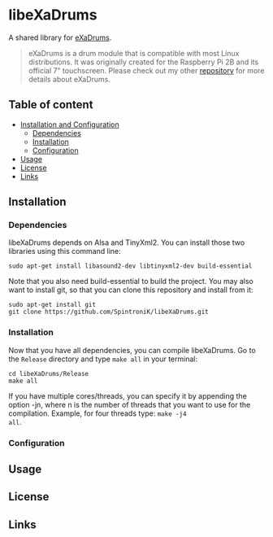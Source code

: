 # libeXaDrums
A shared library for <a href="https://github.com/SpintroniK/eXaDrums">eXaDrums</a>.

> eXaDrums is a drum module that is compatible with most Linux distributions. 
It was originally created for the Raspberry Pi 2B and its official 7" touchscreen. 
Please check out my other <a href="https://github.com/SpintroniK/eXaDrums">repository</a> for more details about eXaDrums.

## Table of content

- [Installation and Configuration](#installation)
    - [Dependencies](#dependencies)
    - [Installation](#installation)
    - [Configuration](#configuration)
- [Usage](#usage)
- [License](#license)
- [Links](#links)

## Installation

### Dependencies

libeXaDrums depends on Alsa and TinyXml2. You can install those two libraries using this command line: <br />
```
sudo apt-get install libasound2-dev libtinyxml2-dev build-essential 
```
Note that you also need build-essential to build the project.
You may also want to install git, so that you can clone this repository and install from it: 
```
sudo apt-get install git
git clone https://github.com/SpintroniK/libeXaDrums.git 
```

### Installation

Now that you have all dependencies, you can compile libeXaDrums.
Go to the `Release` directory and type `make all` in your terminal: 
```
cd libeXaDrums/Release
make all 
```

If you have multiple cores/threads, you can specify it by appending the option -jn, where n is the number of threads that you want to use for the compilation. 
Example, for four threads type: <code>make -j4 all</code>.

### Configuration

## Usage

## License

## Links
